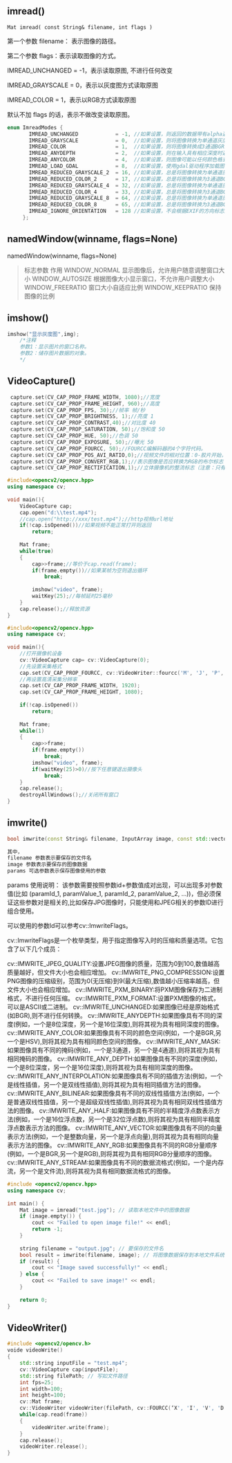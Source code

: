 ## imread()

    Mat imread( const String& filename, int flags )

第一个参数 filename： 表示图像的路径。

第二个参数 flags：表示读取图像的方式。

IMREAD_UNCHANGED = -1，表示读取原图, 不进行任何改变

IMREAD_GRAYSCALE = 0，表示以灰度图方式读取原图

IMREAD_COLOR = 1，表示以RGB方式读取原图

默认不加 flags 的话，表示不做改变读取原图。

```cpp
enum ImreadModes {
       IMREAD_UNCHANGED            = -1, //如果设置，则返回的数据带有alpha通道（R,G,B,A 四个通道），否则没有alpha通道
       IMREAD_GRAYSCALE            = 0,  //如果设置，则将图像转换为单通道灰度图像
       IMREAD_COLOR                = 1,  //如果设置，则将图像转换成3通道BGR彩色图像
       IMREAD_ANYDEPTH             = 2,  //如果设置，则在输入具有相应深度时返回16位/32位图像，否则将其转换为8位
       IMREAD_ANYCOLOR             = 4,  //如果设置，则图像可能以任何颜色格式读取
       IMREAD_LOAD_GDAL            = 8,  //如果设置，使用gdal驱动程序加载图像
       IMREAD_REDUCED_GRAYSCALE_2  = 16, //如果设置，总是将图像转换为单通道灰度图像且图像大小减少1/2
       IMREAD_REDUCED_COLOR_2      = 17, //如果设置，总是将图像转换为3通道BGR彩色图像且图像大小减少1/2
       IMREAD_REDUCED_GRAYSCALE_4  = 32, //如果设置，总是将图像转换为单通道灰度图像且图像大小减少1/4
       IMREAD_REDUCED_COLOR_4      = 33, //如果设置，总是将图像转换为3通道BGR彩色图像且图像大小减少1/4
       IMREAD_REDUCED_GRAYSCALE_8  = 64, //如果设置，总是将图像转换为单通道灰度图像且图像大小减少1/8
       IMREAD_REDUCED_COLOR_8      = 65, //如果设置，总是将图像转换为3通道BGR彩色图像且图像大小减少1/8
       IMREAD_IGNORE_ORIENTATION   = 128 //如果设置，不会根据EXIF的方向标志旋转图像
     };
```

## namedWindow(winname, flags=None)

namedWindow(winname, flags=None)

>标志参数	作用
WINDOW_NORMAL	显示图像后，允许用户随意调整窗口大小
WINDOW_AUTOSIZE	根据图像大小显示窗口，不允许用户调整大小
WINDOW_FREERATIO	窗口大小自适应比例
WINDOW_KEEPRATIO	保持图像的比例


## imshow()

```cpp
imshow("显示灰度图",img);
	/*注释
	参数1：显示图片的窗口名称。
	参数2：储存图片数据的对象。
	*/

```

## VideoCapture()
```cpp
 capture.set(CV_CAP_PROP_FRAME_WIDTH, 1080);//宽度 
 capture.set(CV_CAP_PROP_FRAME_HEIGHT, 960);//高度
 capture.set(CV_CAP_PROP_FPS, 30);//帧率 帧/秒
 capture.set(CV_CAP_PROP_BRIGHTNESS, 1);//亮度 1
 capture.set(CV_CAP_PROP_CONTRAST,40);//对比度 40
 capture.set(CV_CAP_PROP_SATURATION, 50);//饱和度 50
 capture.set(CV_CAP_PROP_HUE, 50);//色调 50
 capture.set(CV_CAP_PROP_EXPOSURE, 50);//曝光 50
 capture.set(CV_CAP_PROP_FOURCC, 50);//FOURCC编解码器的4个字符代码。
 capture.set(CV_CAP_PROP_POS_AVI_RATIO,0);//视频文件的相对位置：0-胶片开始，1-胶片结束。
 capture.set(CV_CAP_PROP_CONVERT_RGB,1);//表示图像是否应转换为RGB的布尔标志
 capture.set(CV_CAP_PROP_RECTIFICATION,1);//立体摄像机的整流标志（注意：只有当前支持DC1394 v 2.x后端）
```


```cpp
#include<opencv2/opencv.hpp>
using namespace cv;
 
void main(){
    VideoCapture cap;
    cap.open("d:\\test.mp4");
    //cap.open("http://xxx/test.mp4");//http视频url地址
    if(!cap.isOpened())//如果视频不能正常打开则返回
        return;
 
    Mat frame;
    while(true)
    {
        cap>>frame;//等价于cap.read(frame);
        if(frame.empty())//如果某帧为空则退出循环
            break;
 
        imshow("video", frame);
        waitKey(25);//每帧延时25毫秒
    }
    cap.release();//释放资源
}
```

```cpp
#include<opencv2/opencv.hpp>
using namespace cv;
 
void main(){
    //打开摄像机设备
    cv::VideoCapture cap= cv::VideoCapture(0);
    //先设置采集格式
    cap.set(CV_CAP_PROP_FOURCC, cv::VideoWriter::fourcc('M', 'J', 'P', 'G'));
    //再设置高清采集分辨率
    cap.set(CV_CAP_PROP_FRAME_WIDTH, 1920);
    cap.set(CV_CAP_PROP_FRAME_HEIGHT, 1080);
 
    if(!cap.isOpened())
        return;
 
    Mat frame;
    while(1)
    {
        cap>>frame;
        if(frame.empty())
            break;
        imshow("video", frame);
        if(waitKey(25)>0)//按下任意键退出摄像头
            break;
    }
    cap.release();
    destroyAllWindows();//关闭所有窗口
}
```

## imwrite()
```cpp
bool imwrite(const String& filename, InputArray image, const std::vector<int>& params);
 
其中，
filename 参数表示要保存的文件名
image 参数表示要保存的图像数据
params 可选参数表示保存图像使用的参数
```
 
params 使用说明：
该参数需要按照参数id+参数值成对出现，可以出现多对参数值(比如 (paramId_1, paramValue_1, paramId_2, paramValue_2, ...))，但必须保证这些参数对是相关的,比如保存JPG图像时，只能使用和JPEG相关的参数ID进行组合使用。
 
可以使用的参数Id可以参考cv::ImwriteFlags。
 
cv::ImwriteFlags是一个枚举类型，用于指定图像写入时的压缩和质量选项。它包含了以下几个成员：
 
cv::IMWRITE_JPEG_QUALITY:设置JPEG图像的质量，范围为0到100,数值越高质量越好，但文件大小也会相应增加。
cv::IMWRITE_PNG_COMPRESSION:设置PNG图像的压缩级别，范围为0(无压缩)到9(最大压缩),数值越小压缩率越高，但文件大小也会相应增加。
cv::IMWRITE_PXM_BINARY:将PXM图像保存为二进制格式，不进行任何压缩。
cv::IMWRITE_PXM_FORMAT:设置PXM图像的格式，可以是ASCII或二进制。
cv::IMWRITE_UNCHANGED:如果图像已经是原始格式(如BGR),则不进行任何转换。
cv::IMWRITE_ANYDEPTH:如果图像具有不同的深度(例如，一个是8位深度，另一个是16位深度),则将其视为具有相同深度的图像。
cv::IMWRITE_ANY_COLOR:如果图像具有不同的颜色空间(例如，一个是BGR,另一个是HSV),则将其视为具有相同颜色空间的图像。
cv::IMWRITE_ANY_MASK:如果图像具有不同的掩码(例如，一个是3通道，另一个是4通道),则将其视为具有相同掩码的图像。
cv::IMWRITE_ANY_DEPTH:如果图像具有不同的深度(例如，一个是8位深度，另一个是16位深度),则将其视为具有相同深度的图像。
cv::IMWRITE_ANY_INTERPOLATION:如果图像具有不同的插值方法(例如，一个是线性插值，另一个是双线性插值),则将其视为具有相同插值方法的图像。
cv::IMWRITE_ANY_BILINEAR:如果图像具有不同的双线性插值方法(例如，一个是普通双线性插值，另一个是超级双线性插值),则将其视为具有相同双线性插值方法的图像。
cv::IMWRITE_ANY_HALF:如果图像具有不同的半精度浮点数表示方法(例如，一个是16位浮点数，另一个是32位浮点数),则将其视为具有相同半精度浮点数表示方法的图像。
cv::IMWRITE_ANY_VECTOR:如果图像具有不同的向量表示方法(例如，一个是整数向量，另一个是浮点向量),则将其视为具有相同向量表示方法的图像。
cv::IMWRITE_ANY_RGB:如果图像具有不同的RGB分量顺序(例如，一个是BGR,另一个是RGB),则将其视为具有相同RGB分量顺序的图像。
cv::IMWRITE_ANY_STREAM:如果图像具有不同的数据流格式(例如，一个是内存流，另一个是文件流),则将其视为具有相同数据流格式的图像。

```cpp
#include <opencv2/opencv.hpp>
using namespace cv;
 
int main() {
    Mat image = imread("test.jpg"); // 读取本地文件中的图像数据
    if (image.empty()) {
        cout << "Failed to open image file!" << endl;
        return -1;
    }
 
    string filename = "output.jpg"; // 要保存的文件名
    bool result = imwrite(filename, image); // 将图像数据保存到本地文件系统中
    if (result) {
        cout << "Image saved successfully!" << endl;
    } else {
        cout << "Failed to save image!" << endl;
    }
 
    return 0;
}
```

## VideoWriter()
```cpp
#include <opencv2/opencv.h>
voide videoWrite()
{
    std::string inputFile = "test.mp4";
	cv::VideoCapture cap(inputFile);
	std::string filePath; // 写如文件路径
	int fps=25;
	int width=100;
	int height=100;
	cv::Mat frame;
    cv::VideoWriter videoWriter(filePath, cv::FOURCC(‘X', 'I', 'V', 'D'),fps ,cv::Size(height, width));
    while(cap.read(frame))
    {
        videoWriter.write(frame);
    }
    cap.release();
    videoWriter.release();
}

```